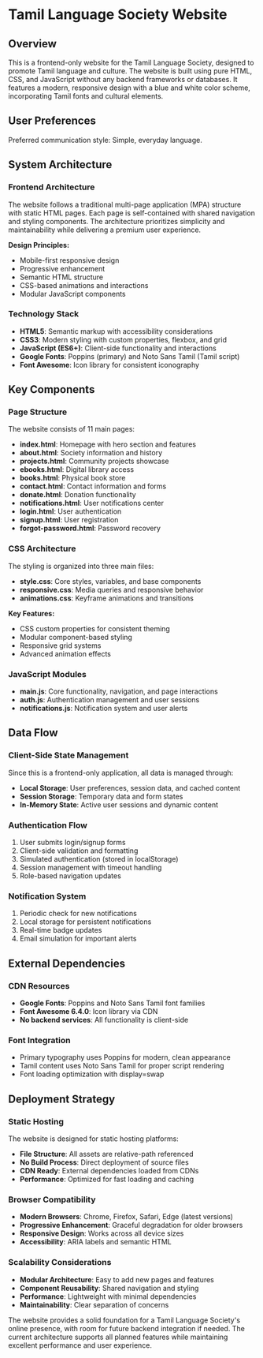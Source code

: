 # Tamil Language Society Website

## Overview

This is a frontend-only website for the Tamil Language Society, designed to promote Tamil language and culture. The website is built using pure HTML, CSS, and JavaScript without any backend frameworks or databases. It features a modern, responsive design with a blue and white color scheme, incorporating Tamil fonts and cultural elements.

## User Preferences

Preferred communication style: Simple, everyday language.

## System Architecture

### Frontend Architecture
The website follows a traditional multi-page application (MPA) structure with static HTML pages. Each page is self-contained with shared navigation and styling components. The architecture prioritizes simplicity and maintainability while delivering a premium user experience.

**Design Principles:**
- Mobile-first responsive design
- Progressive enhancement
- Semantic HTML structure
- CSS-based animations and interactions
- Modular JavaScript components

### Technology Stack
- **HTML5**: Semantic markup with accessibility considerations
- **CSS3**: Modern styling with custom properties, flexbox, and grid
- **JavaScript (ES6+)**: Client-side functionality and interactions
- **Google Fonts**: Poppins (primary) and Noto Sans Tamil (Tamil script)
- **Font Awesome**: Icon library for consistent iconography

## Key Components

### Page Structure
The website consists of 11 main pages:
- **index.html**: Homepage with hero section and features
- **about.html**: Society information and history
- **projects.html**: Community projects showcase
- **ebooks.html**: Digital library access
- **books.html**: Physical book store
- **contact.html**: Contact information and forms
- **donate.html**: Donation functionality
- **notifications.html**: User notifications center
- **login.html**: User authentication
- **signup.html**: User registration
- **forgot-password.html**: Password recovery

### CSS Architecture
The styling is organized into three main files:
- **style.css**: Core styles, variables, and base components
- **responsive.css**: Media queries and responsive behavior
- **animations.css**: Keyframe animations and transitions

**Key Features:**
- CSS custom properties for consistent theming
- Modular component-based styling
- Responsive grid systems
- Advanced animation effects

### JavaScript Modules
- **main.js**: Core functionality, navigation, and page interactions
- **auth.js**: Authentication management and user sessions
- **notifications.js**: Notification system and user alerts

## Data Flow

### Client-Side State Management
Since this is a frontend-only application, all data is managed through:
- **Local Storage**: User preferences, session data, and cached content
- **Session Storage**: Temporary data and form states
- **In-Memory State**: Active user sessions and dynamic content

### Authentication Flow
1. User submits login/signup forms
2. Client-side validation and formatting
3. Simulated authentication (stored in localStorage)
4. Session management with timeout handling
5. Role-based navigation updates

### Notification System
1. Periodic check for new notifications
2. Local storage for persistent notifications
3. Real-time badge updates
4. Email simulation for important alerts

## External Dependencies

### CDN Resources
- **Google Fonts**: Poppins and Noto Sans Tamil font families
- **Font Awesome 6.4.0**: Icon library via CDN
- **No backend services**: All functionality is client-side

### Font Integration
- Primary typography uses Poppins for modern, clean appearance
- Tamil content uses Noto Sans Tamil for proper script rendering
- Font loading optimization with display=swap

## Deployment Strategy

### Static Hosting
The website is designed for static hosting platforms:
- **File Structure**: All assets are relative-path referenced
- **No Build Process**: Direct deployment of source files
- **CDN Ready**: External dependencies loaded from CDNs
- **Performance**: Optimized for fast loading and caching

### Browser Compatibility
- **Modern Browsers**: Chrome, Firefox, Safari, Edge (latest versions)
- **Progressive Enhancement**: Graceful degradation for older browsers
- **Responsive Design**: Works across all device sizes
- **Accessibility**: ARIA labels and semantic HTML

### Scalability Considerations
- **Modular Architecture**: Easy to add new pages and features
- **Component Reusability**: Shared navigation and styling
- **Performance**: Lightweight with minimal dependencies
- **Maintainability**: Clear separation of concerns

The website provides a solid foundation for a Tamil Language Society's online presence, with room for future backend integration if needed. The current architecture supports all planned features while maintaining excellent performance and user experience.